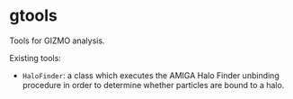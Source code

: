 # gtools

Tools for GIZMO analysis.

Existing tools:
- `HaloFinder`: a class which executes the AMIGA Halo Finder unbinding procedure
  in order to determine whether particles are bound to a halo.